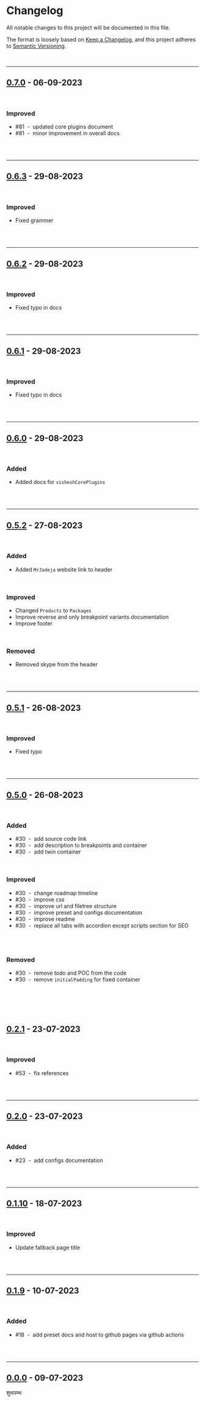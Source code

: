 # Changelog

All notable changes to this project will be documented in this file.

The format is loosely based on [Keep a Changelog][changelog],
and this project adheres to [Semantic Versioning][semver].

<br>

---

## [0.7.0] - 06-09-2023

<br>

### Improved

- #81 &nbsp;-&nbsp; updated core plugins document
- #81 &nbsp;-&nbsp; minor improvement in overall docs

<br /><br />

---

## [0.6.3] - 29-08-2023

<br>

### Improved

- Fixed grammer

<br /><br />

---

## [0.6.2] - 29-08-2023

<br>

### Improved

- Fixed typo in docs

<br /><br />

---

## [0.6.1] - 29-08-2023

<br>

### Improved

- Fixed typo in docs

<br /><br />

---

## [0.6.0] - 29-08-2023

<br>

### Added

- Added docs for `visheshCorePlugins`

<br /><br />

---

## [0.5.2] - 27-08-2023

<br>

### Added

- Added `MrJadeja` website link to header

<br />

### Improved

- Changed `Products` to `Packages`
- Improve reverse and only breakpoint variants documentation
- Improve footer

<br />

### Removed

- Removed skype from the header

<br /><br />

---

## [0.5.1] - 26-08-2023

<br>

### Improved

- Fixed typo

<br /><br />

---

## [0.5.0] - 26-08-2023

<br>

### Added

- #30 &nbsp;-&nbsp; add source code link
- #30 &nbsp;-&nbsp; add description to breakpoints and container
- #30 &nbsp;-&nbsp; add twin container

<br />

### Improved

- #30 &nbsp;-&nbsp; change roadmap timeline
- #30 &nbsp;-&nbsp; improve css
- #30 &nbsp;-&nbsp; improve url and filetree structure
- #30 &nbsp;-&nbsp; improve preset and configs documentation
- #30 &nbsp;-&nbsp; improve readme
- #30 &nbsp;-&nbsp; replace all tabs with accordion except scripts section for SEO

<br /><br />

### Removed

- #30 &nbsp;-&nbsp; remove todo and POC from the code
- #30 &nbsp;-&nbsp; remove `initialPadding` for fixed container

## <br /><br />

## [0.2.1] - 23-07-2023

<br>

### Improved

- #53 &nbsp;-&nbsp; fix references

<br /><br />

---

## [0.2.0] - 23-07-2023

<br>

### Added

- #23 &nbsp;-&nbsp; add configs documentation

<br /><br />

---

## [0.1.10] - 18-07-2023

<br>

### Improved

- Update fallback page title

<br /><br />

---

## [0.1.9] - 10-07-2023

<br>

### Added

- #18 &nbsp;-&nbsp; add preset docs and host to github pages via github actions

<br /><br />

---

## [0.0.0] - 09-07-2023

शुभारम्भः

[0.7.0]: https://github.com/mrjadeja/vishesh/commit/6867d3df...f709c3c1
[0.6.3]: https://github.com/mrjadeja/vishesh/commit/f4521692...6867d3df
[0.6.2]: https://github.com/mrjadeja/vishesh/commit/3bded435...f4521692
[0.6.1]: https://github.com/mrjadeja/vishesh/commit/6e5ad8f8...3bded435
[0.6.0]: https://github.com/mrjadeja/vishesh/commit/abfa4451...6e5ad8f8
[0.5.2]: https://github.com/mrjadeja/vishesh/commit/03c9e081...abfa4451
[0.5.1]: https://github.com/mrjadeja/vishesh/commit/af778dea...03c9e081
[0.5.0]: https://github.com/mrjadeja/vishesh/commit/51b34689...af778dea
[0.2.1]: https://github.com/mrjadeja/vishesh/commit/780a6ee8...51b34689
[0.2.0]: https://github.com/mrjadeja/vishesh/commit/9d8beb7e...780a6ee8
[0.1.10]: https://github.com/mrjadeja/vishesh/commit/62545388...9d8beb7e
[0.1.9]: https://github.com/mrjadeja/vishesh/commit/60e5816f...62545388
[0.0.1]: https://github.com/mrjadeja/vishesh/commit/0be58e6a...60e5816f "Initial Setup"
[0.0.0]: https://github.com/mrjadeja/vishesh/commit/0be58e6a1c46e655452249712c55dbc8f496091f "Initial commit"
[changelog]: https://keepachangelog.com/en/1.0.0/ "Keep a changelog guide"
[semver]: https://semver.org/spec/v2.0.0.html "Semantic versioning"

